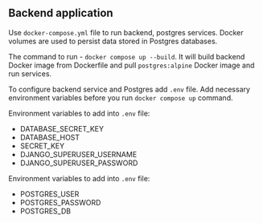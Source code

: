 ## Backend application
Use `docker-compose.yml` file to run backend, postgres  services. Docker volumes are used to persist data stored in Postgres databases. 

The command to run - `docker compose up --build`. It will build backend Docker image from Dockerfile and pull `postgres:alpine`  Docker image and run services.

To configure backend service and Postgres add `.env` file. Add necessary environment variables before you run `docker compose up` command.

Environment variables to add into `.env` file:
- DATABASE_SECRET_KEY
- DATABASE_HOST
- SECRET_KEY
- DJANGO_SUPERUSER_USERNAME
- DJANGO_SUPERUSER_PASSWORD

Environment variables to add into `.env` file:
- POSTGRES_USER
- POSTGRES_PASSWORD
- POSTGRES_DB